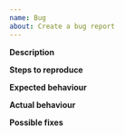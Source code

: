 ```yaml
---
name: Bug
about: Create a bug report
---
```


<!-- Please make sure the new issue you are opening is not a duplicate, and **remove** this notice! -->

**Description**

<!-- *(Brief description of your issue here)*

(Paste any relevant logs - please use code blocks (```) to format console output,
logs, and code as it's very hard to read otherwise.) -->

**Steps to reproduce**

<!-- *(Tell us how to reproduce this issue. Please provide a working demo, you can use this template as a base)* -->

**Expected behaviour**
<!-- *(What is supposed to happen?)* -->

**Actual behaviour**
<!-- *(What happens instead?)* -->

**Possible fixes**
<!-- *(Any possible suggestions on how to fix this problem)* -->
